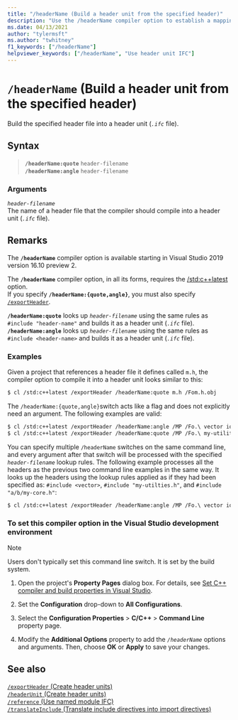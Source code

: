 ```yaml
---
title: "/headerName (Build a header unit from the specified header)"
description: "Use the /headerName compiler option to establish a mapping between a header file and the header unit to build."
ms.date: 04/13/2021
author: "tylermsft"
ms.author: "twhitney"
f1_keywords: ["/headerName"]
helpviewer_keywords: ["/headerName", "Use header unit IFC"]
---
```

# `/headerName` (Build a header unit from the specified header)

Build the specified header file into a header unit (*`.ifc`* file).

## Syntax

> **`/headerName:quote`** `header-filename`\
> **`/headerName:angle`** `header-filename`

### Arguments

*`header-filename`*\
The name of a header file that the compiler should compile into a header unit (*`.ifc`* file).

## Remarks

The **`/headerName`** compiler option is available starting in Visual Studio 2019 version 16.10 preview 2.

The **`/headerName`** compiler option, in all its forms, requires the [/std:c++latest](std-specify-language-standard-version.md) option.\
If you specify **`/headerName:{quote,angle}`**, you must also specify [`/exportHeader`](module-exportheader.md).

**`/headerName:quote`** looks up *`header-filename`* using the same rules as `#include "header-name"` and builds it as a header unit (*`.ifc`* file).\
**`/headerName:angle`** looks up *`header-filename`* using the same rules as `#include <header-name>` and builds it as a header unit (*`.ifc`* file).

### Examples

Given a project that references a header file it defines called `m.h`, the compiler option to compile it into a header unit looks similar to this:

```Bash
$ cl /std:c++latest /exportHeader /headerName:quote m.h /Fom.h.obj
```

The `/headerName:{quote,angle}`switch acts like a flag and does not explicitly need an argument. The following examples are valid:

```Bash
$ cl /std:c++latest /exportHeader /headerName:angle /MP /Fo.\ vector iostream algorithm
$ cl /std:c++latest /exportHeader /headerName:quote /MP /Fo.\ my-utilities.h a/b/my-core.h
```

You can specify multiple `/headerName` switches on the same command line, and every argument after that switch will be processed with the specified *`header-filename`* lookup rules. The following example processes all the headers as the previous two command line examples in the same way. It looks up the headers using the lookup rules applied as if they had been specified as: `#include <vector>`, `#include "my-utilties.h"`, and `#include "a/b/my-core.h"`:

```bash
$ cl /std:c++latest /exportHeader /headerName:angle /MP /Fo.\ vector iostream algorithm /headerName:quote my-utilities.h a/b/my-core.h
```

### To set this compiler option in the Visual Studio development environment

> [!NOTE]
> Users don't typically set this command line switch. It is set by the build system.

1. Open the project's **Property Pages** dialog box. For details, see [Set C++ compiler and build properties in Visual Studio](../working-with-project-properties.md).

1. Set the **Configuration** drop-down to **All Configurations**.

1. Select the **Configuration Properties** > **C/C++** > **Command Line** property page.

1. Modify the **Additional Options** property to add the *`/headerName`* options and arguments. Then, choose **OK** or **Apply** to save your changes.

## See also

[`/exportHeader` (Create header units)](module-exportheader.md)\
[`/headerUnit` (Create header units)](headerunit.md)\
[`/reference` (Use named module IFC)](module-reference.md)\
[`/translateInclude` (Translate include directives into import directives)](translateinclude.md)
